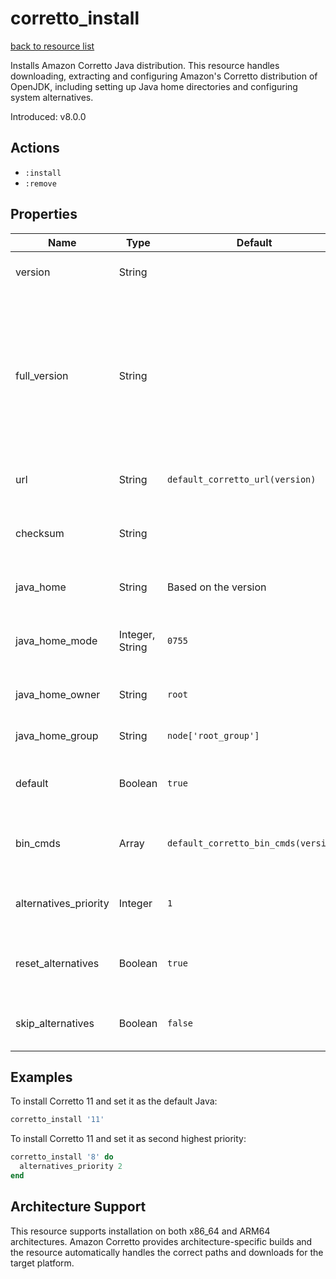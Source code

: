 
# corretto_install

[back to resource list](https://github.com/sous-chefs/java#resources)

Installs Amazon Corretto Java distribution. This resource handles downloading, extracting and configuring Amazon's Corretto distribution of OpenJDK, including setting up Java home directories and configuring system alternatives.

Introduced: v8.0.0

## Actions

- `:install`
- `:remove`

## Properties

| Name                  | Type            | Default                              | Description                                                                                                       |
| --------------------- | --------------- | ------------------------------------ | ----------------------------------------------------------------------------------------------------------------- |
| version               | String          |                                      | Java version to install                                                                                           |
| full_version          | String          |                                      | Used to configure the package directory, change this is the version installed by the package is no longer correct |
| url                   | String          | `default_corretto_url(version)`      | The URL to download from                                                                                          |
| checksum              | String          |                                      | The checksum for the downloaded file                                                                              |
| java_home             | String          | Based on the version                 | Set to override the java_home                                                                                     |
| java_home_mode        | Integer, String | `0755`                               | The permission for the Java home directory                                                                        |
| java_home_owner       | String          | `root`                               | Owner of the Java Home                                                                                            |
| java_home_group       | String          | `node['root_group']`                 | Group for the Java Home                                                                                           |
| default               | Boolean         | `true`                               | Whether to set this as the default Java                                                                           |
| bin_cmds              | Array           | `default_corretto_bin_cmds(version)` | A list of bin_cmds based on the version and variant                                                               |
| alternatives_priority | Integer         | `1`                                  | Alternatives priority to set for this Java                                                                        |
| reset_alternatives    | Boolean         | `true`                               | Whether to reset alternatives before setting                                                                      |
| skip_alternatives     | Boolean         | `false`                              | Skip alternatives installation completely                                                                          |

## Examples

To install Corretto 11 and set it as the default Java:

```ruby
corretto_install '11'
```

To install Corretto 11 and set it as second highest priority:

```ruby
corretto_install '8' do
  alternatives_priority 2
end
```

## Architecture Support

This resource supports installation on both x86_64 and ARM64 architectures. Amazon Corretto provides architecture-specific builds and the resource automatically handles the correct paths and downloads for the target platform.
